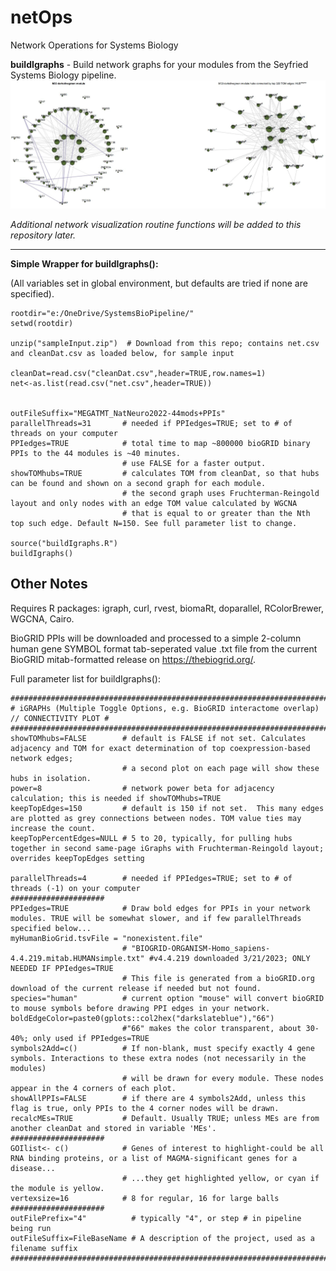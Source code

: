 # netOps
Network Operations for Systems Biology

<b>buildIgraphs</b> - Build network graphs for your modules from the Seyfried Systems Biology pipeline.
<img SRC="https://github.com/edammer/netOps/blob/main/M33iGraphs+PPIs.JPG?raw=true">

<i>Additional network visualization routine functions will be added to this repository later.</i>
<HR>
<b>Simple Wrapper for buildIgraphs():</b>

(All variables set in global environment, but defaults are tried if none are specified).
```
rootdir="e:/OneDrive/SystemsBioPipeline/"
setwd(rootdir)

unzip("sampleInput.zip")  # Download from this repo; contains net.csv and cleanDat.csv as loaded below, for sample input

cleanDat=read.csv("cleanDat.csv",header=TRUE,row.names=1)
net<-as.list(read.csv("net.csv",header=TRUE))


outFileSuffix="MEGATMT_NatNeuro2022-44mods+PPIs"
parallelThreads=31       # needed if PPIedges=TRUE; set to # of threads on your computer
PPIedges=TRUE            # total time to map ~800000 bioGRID binary PPIs to the 44 modules is ~40 minutes.
                         # use FALSE for a faster output.
showTOMhubs=TRUE         # calculates TOM from cleanDat, so that hubs can be found and shown on a second graph for each module.
                         # the second graph uses Fruchterman-Reingold layout and only nodes with an edge TOM value calculated by WGCNA
                         # that is equal to or greater than the Nth top such edge. Default N=150. See full parameter list to change.

source("buildIgraphs.R")
buildIgraphs()
```
## Other Notes
Requires R packages: igraph, curl, rvest, biomaRt, doparallel, RColorBrewer, WGCNA, Cairo.

BioGRID PPIs will be downloaded and processed to a simple 2-column human gene SYMBOL format tab-seperated value .txt file from the current BioGRID mitab-formatted release on <a href="https://thebiogrid.org/">https://thebiogrid.org/</a>.

Full parameter list for buildIgraphs():
```
############################################################################################
# iGRAPHs (Multiple Toggle Options, e.g. BioGRID interactome overlap) // CONNECTIVITY PLOT #
############################################################################################
showTOMhubs=FALSE        # default is FALSE if not set. Calculates adjacency and TOM for exact determination of top coexpression-based network edges;
                         # a second plot on each page will show these hubs in isolation.
power=8                  # network power beta for adjacency calculation; this is needed if showTOMhubs=TRUE
keepTopEdges=150         # default is 150 if not set.  This many edges are plotted as grey connections between nodes. TOM value ties may increase the count.
keepTopPercentEdges=NULL # 5 to 20, typically, for pulling hubs together in second same-page iGraphs with Fruchterman-Reingold layout; overrides keepTopEdges setting

parallelThreads=4        # needed if PPIedges=TRUE; set to # of threads (-1) on your computer
#####################
PPIedges=TRUE            # Draw bold edges for PPIs in your network modules. TRUE will be somewhat slower, and if few parallelThreads specified below...
myHumanBioGrid.tsvFile = "nonexistent.file"
                         # "BIOGRID-ORGANISM-Homo_sapiens-4.4.219.mitab.HUMANsimple.txt" #v4.4.219 downloaded 3/21/2023; ONLY NEEDED IF PPIedges=TRUE
                         # This file is generated from a bioGRID.org download of the current release if needed but not found.
species="human"          # current option "mouse" will convert bioGRID to mouse symbols before drawing PPI edges in your network.
boldEdgeColor=paste0(gplots::col2hex("darkslateblue"),"66")
                         #"66" makes the color transparent, about 30-40%; only used if PPIedges=TRUE
symbols2Add=c()          # If non-blank, must specify exactly 4 gene symbols. Interactions to these extra nodes (not necessarily in the modules)
                         # will be drawn for every module. These nodes appear in the 4 corners of each plot.
showAllPPIs=FALSE        # if there are 4 symbols2Add, unless this flag is true, only PPIs to the 4 corner nodes will be drawn.
recalcMEs=TRUE           # Default. Usually TRUE; unless MEs are from another cleanDat and stored in variable 'MEs'.
#####################
GOIlist<- c()            # Genes of interest to highlight-could be all RNA binding proteins, or a list of MAGMA-significant genes for a disease...
                         # ...they get highlighted yellow, or cyan if the module is yellow.
vertexsize=16            # 8 for regular, 16 for large balls
#####################
outFilePrefix="4"          # typically "4", or step # in pipeline being run
outFileSuffix=FileBaseName # A description of the project, used as a filename suffix
############################################################################################
```
